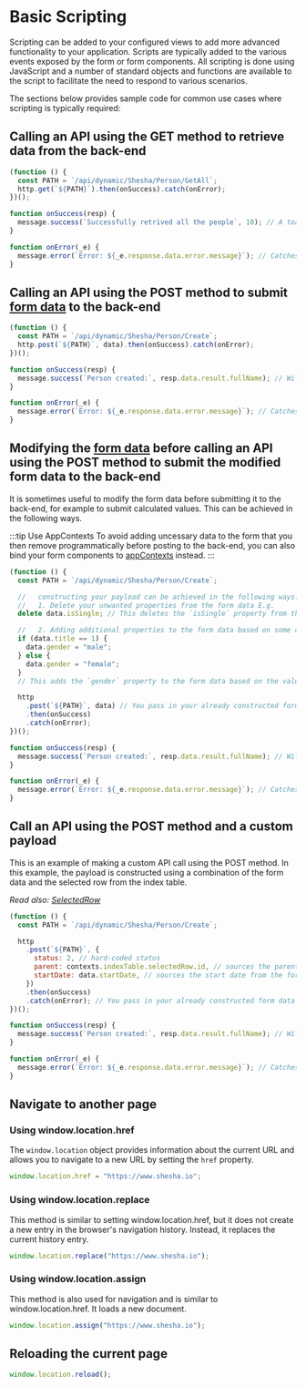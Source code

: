 # Basic Scripting

Scripting can be added to your configured views to add more advanced functionality to your application. Scripts are typically added to the various events exposed by the form or form components. All scripting is done using JavaScript and a number of standard objects and functions are available to the script to facilitate the need to respond to various scenarios.

The sections below provides sample code for common use cases where scripting is typically required:

## Calling an API using the GET method to retrieve data from the back-end

```javascript
(function () {
  const PATH = `/api/dynamic/Shesha/Person/GetAll`;
  http.get(`${PATH}`).then(onSuccess).catch(onError);
})();

function onSuccess(resp) {
  message.success(`Successfully retrived all the people`, 10); // A toast message indicating success of API call
}

function onError(_e) {
  message.error(`Error: ${_e.response.data.error.message}`); // Catches the error message from the backend and displays in a `toast` message popup
}
```

## Calling an API using the POST method to submit [form data](/docs/front-end-basics/configured-views/client-side-scripting/shesha-objects/data) to the back-end

```javascript
(function () {
  const PATH = `/api/dynamic/Shesha/Person/Create`;
  http.post(`${PATH}`, data).then(onSuccess).catch(onError);
})();

function onSuccess(resp) {
  message.success(`Person created:`, resp.data.result.fullName); // Will display the full name of the person created.
}

function onError(_e) {
  message.error(`Error: ${_e.response.data.error.message}`); // Catches the error message from the backend and displays in a `toast` message popup
}
```

## Modifying the [form data](/docs/front-end-basics/configured-views/client-side-scripting/shesha-objects/data) before calling an API using the POST method to submit the modified form data to the back-end

It is sometimes useful to modify the form data before submitting it to the back-end, for example to submit calculated values. This can be achieved in the following ways.

:::tip Use AppContexts
To avoid adding uncessary data to the form that you then remove programmatically before posting to the back-end, you can also bind your form components to [appContexts](/docs/front-end-basics/configured-views/client-side-scripting/shesha-objects/app-context) instead.
:::

```javascript
(function () {
  const PATH = `/api/dynamic/Shesha/Person/Create`;

  //   constructing your payload can be achieved in the following ways:
  //   1. Delete your unwanted properties from the form data E.g.
  delete data.isSingle; // This deletes the `isSingle` property from the form data if it was just used as a form of manipulating the data entry.

  //   2. Adding additional properties to the form data based on some condition E.g.
  if (data.title == 1) {
    data.gender = "male";
  } else {
    data.gender = "female";
  }
  // This adds the `gender` property to the form data based on the value of `data.title`

  http
    .post(`${PATH}`, data) // You pass in your already constructed form data object as the request body
    .then(onSuccess)
    .catch(onError);
})();

function onSuccess(resp) {
  message.success(`Person created:`, resp.data.result.fullName); // Will display the full name of the person created.
}

function onError(_e) {
  message.error(`Error: ${_e.response.data.error.message}`); // Catches the error message from the backend and displays in a `toast` message popup
}
```

## Call an API using the POST method and a custom payload

This is an example of making a custom API call using the POST method. In this example, the payload is constructed using a combination of the form data and the selected row from the index table.

_Read also: [SelectedRow](/docs/front-end-basics/form-components/data-display/data-table/datatable-context#selectedrow)_

```javascript
(function () {
  const PATH = `/api/dynamic/Shesha/Person/Create`;

  http
    .post(`${PATH}`, {
      status: 2, // hard-coded status
      parent: contexts.indexTable.selectedRow.id, // sources the parent from the selected row value
      startDate: data.startDate, // sources the start date from the form data
    })
    .then(onSuccess)
    .catch(onError); // You pass in your already constructed form data object as the request body
})();

function onSuccess(resp) {
  message.success(`Person created:`, resp.data.result.fullName); // Will display the full name of the person created.
}

function onError(_e) {
  message.error(`Error: ${_e.response.data.error.message}`); // Catches the error message from the backend and displays in a `toast` message popup
}
```

## Navigate to another page

### Using window.location.href

The `window.location` object provides information about the current URL and allows you to navigate to a new URL by setting the `href` property.

```javascript
window.location.href = "https://www.shesha.io";
```

### Using window.location.replace

This method is similar to setting window.location.href, but it does not create a new entry in the browser's navigation history. Instead, it replaces the current history entry.

```javascript
window.location.replace("https://www.shesha.io");
```

### Using window.location.assign

This method is also used for navigation and is similar to window.location.href. It loads a new document.

```javascript
window.location.assign("https://www.shesha.io");
```

## Reloading the current page

```javascript
window.location.reload();
```
